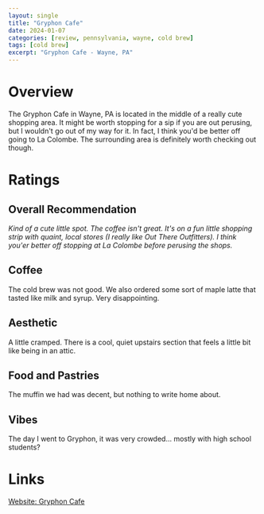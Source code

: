 ```yaml
---
layout: single
title: "Gryphon Cafe"
date: 2024-01-07
categories: [review, pennsylvania, wayne, cold brew]
tags: [cold brew]
excerpt: "Gryphon Cafe - Wayne, PA"
---
```


# Overview
The Gryphon Cafe in Wayne, PA is located in the middle of a really cute shopping area.  It might be worth stopping for a sip if you are out perusing, but I wouldn't go out of my way for it.  In fact, I think you'd be better off going to La Colombe.  The surrounding area is definitely worth checking out though.


# Ratings

## Overall Recommendation

*Kind of a cute little spot. The coffee isn't great.  It's on a fun little shopping strip with quaint, local stores (I really like Out There Outfitters).  I think you'er better off stopping at La Colombe before perusing the shops.*

<h2>Coffee  <div class="Stars" style="--rating: 1;" aria-label="Rating of this category is 4 out of 5.">   </div></h2>

The cold brew was not good.  We also ordered some sort of maple latte that tasted like milk and syrup.  Very disappointing.


<h2>Aesthetic  <div class="Stars" style="--rating: 2;" aria-label="Rating of this category is 2 out of 5.">   </div></h2>

A little cramped.  There is a cool, quiet upstairs section that feels a little bit like being in an attic.

<h2>Food and Pastries  <div class="Stars" style="--rating: 2;" aria-label="Rating of this category is 4 out of 5.">   </div></h2>

The muffin we had was decent, but nothing to write home about.


<h2>Vibes  <div class="Stars" style="--rating: 2;" aria-label="Rating of this category is 3 out of 5.">   </div></h2>

The day I went to Gryphon, it was very crowded... mostly with high school students?  

# Links
[Website: Gryphon Cafe](https://gryphoncoffee.com/)
